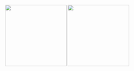 <img height=200 align="center" src="https://github-readme-stats.vercel.app/api?username=jnerk&hidden_title=true" /> <img height=200 align="center" src="https://github-readme-stats.vercel.app/api/top-langs?username=jnerk&layout=compact&langs_count=8" />
